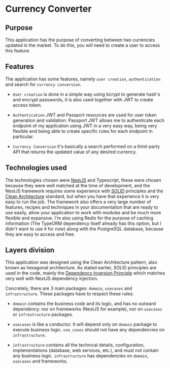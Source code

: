 # Currency Converter

## Purpose

This application has the purpose of converting between two currencies updated in the market. To do this, you will need to create a user to access this feature.

## Features

The application has some features, namely `user creation`, `authentication` and search for `currency conversion`.

- `User creation` is done in a simple way using bcrypt to generate hash's and encrypt passwords, it is also used together with JWT to create access token.

- `Authentication` JWT and Passport resources are used for user token generation and validation. Passport JWT allows me to authenticate each endpoint of my application using JWT in a very easy way, being very flexible and being able to create specific rules for each endpoint in particular.

- `Currency Conversion` it's basically a search performed on a third-party API that returns the updated value of any desired currency.


## Technologies used

The technologies chosen were [NestJS](https://docs.nestjs.com/) and Typescript, these were chosen because they were well matched at the time of development, and the NestJS framework requires some experience with [SOLID](https://en.wikipedia.org/wiki/SOLID) principles and the [Clean Architecture](https://blog.cleancoder.com/uncle-bob/images/2012-08-13-the-clean-architecture/CleanArchitecture.jpg) standard, but when you have that experience it is very easy to run the job. The framework also offers a very large number of features, recipes and techniques in your documentation that are ready to use easily, allow your application to work with modules and be much more flexible and expansive. I'm also using Redis for the purpose of caching information (The TypeORM dependency itself already has this option, but I didn't want to use it for now) along with the PostgreSQL database, because they are easy to access and free.


## Layers division

This application was designed using the Clean Architecture pattern, also known as hexagonal architecture. As stated earlier, SOLID principles are used in the code, mainly the [Dependency Inversion Principle](https://en.wikipedia.org/wiki/Dependency_inversion_principle) which matches very well with NestJS dependency injection.

Concretely, there are 3 main packages: `domain`, `usecases` and `infrastructure`. These packages have to respect these rules:

- `domain` contains the business code and its logic, and has no outward dependency: nor on frameworks (NestJS for example), nor on `usecases` or `infrastructure` packages.

- `usecases` is like a conductor. It will depend only on `domain` package to execute business logic. `use_cases` should not have any dependencies on `infrastructure`.

- `infrastructure` contains all the technical details, configuration, implementations (database, web services, etc.), and must not contain any business logic. `infrastructure` has dependencies on `domain`, `usecases` and frameworks.